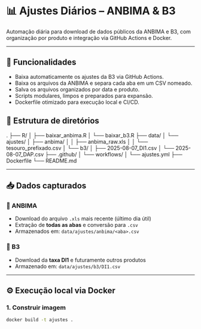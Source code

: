 # 📊 Ajustes Diários – ANBIMA & B3

Automação diária para download de dados públicos da ANBIMA e B3, com organização por produto e integração via GitHub Actions e Docker.

---


## 🚀 Funcionalidades

- Baixa automaticamente os ajustes da B3 via GitHub Actions.
- Baixa os arquivos da ANBIMA e separa cada aba em um CSV nomeado.
- Salva os arquivos organizados por data e produto.
- Scripts modulares, limpos e preparados para expansão.
- Dockerfile otimizado para execução local e CI/CD.


## 🔧 Estrutura de diretórios

.
├── R/
│   ├── baixar_anbima.R
│   └── baixar_b3.R
├── data/
│   └── ajustes/
│       ├── anbima/
│       │   ├── anbima_raw.xls
│       │   └── tesouro_prefixado.csv
│       └── b3/
│           ├── 2025-08-07_DI1.csv
│           └── 2025-08-07_DAP.csv
├── .github/
│   └── workflows/
│       └── ajustes.yml
├── Dockerfile
└── README.md


---

## 📥 Dados capturados

### 🔹 ANBIMA
- Download do arquivo `.xls` mais recente (último dia útil)
- Extração de **todas as abas** e conversão para `.csv`
- Armazenados em: `data/ajustes/anbima/<aba>.csv`

### 🔹 B3
- Download da **taxa DI1** e futuramente outros produtos
- Armazenado em: `data/ajustes/b3/DI1.csv`

---

## ⚙️ Execução local via Docker

### 1. Construir imagem
```bash
docker build -t ajustes .
